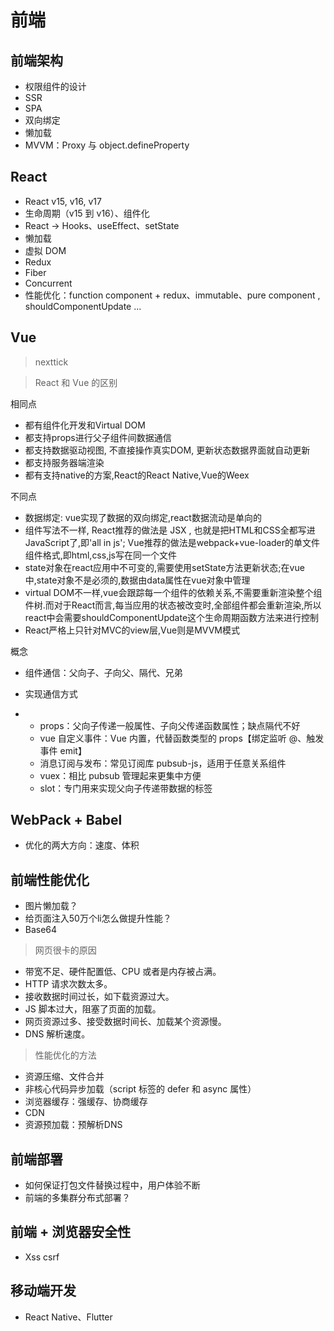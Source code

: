 # 前端

## 前端架构

- 权限组件的设计
- SSR
- SPA
- 双向绑定
- 懒加载
- MVVM：Proxy 与 object.defineProperty

## React

- React v15, v16, v17
- 生命周期（v15 到 v16）、组件化
- React -> Hooks、useEffect、setState
- 懒加载
- 虚拟 DOM
- Redux
- Fiber
- Concurrent
- 性能优化：function component + redux、immutable、pure component , shouldComponentUpdate ...

## Vue

> nexttick

> React 和 Vue 的区别

相同点

- 都有组件化开发和Virtual DOM
- 都支持props进行父子组件间数据通信
- 都支持数据驱动视图, 不直接操作真实DOM, 更新状态数据界面就自动更新
- 都支持服务器端渲染
- 都有支持native的方案,React的React Native,Vue的Weex

不同点

- 数据绑定: vue实现了数据的双向绑定,react数据流动是单向的
- 组件写法不一样, React推荐的做法是 JSX , 也就是把HTML和CSS全都写进JavaScript了,即'all in js'; Vue推荐的做法是webpack+vue-loader的单文件组件格式,即html,css,js写在同一个文件
- state对象在react应用中不可变的,需要使用setState方法更新状态;在vue中,state对象不是必须的,数据由data属性在vue对象中管理
- virtual DOM不一样,vue会跟踪每一个组件的依赖关系,不需要重新渲染整个组件树.而对于React而言,每当应用的状态被改变时,全部组件都会重新渲染,所以react中会需要shouldComponentUpdate这个生命周期函数方法来进行控制
- React严格上只针对MVC的view层,Vue则是MVVM模式

概念

- 组件通信：父向子、子向父、隔代、兄弟
- 实现通信方式

- - props：父向子传递一般属性、子向父传递函数属性；缺点隔代不好
  - vue 自定义事件：Vue 内置，代替函数类型的 props【绑定监听 @、触发事件 emit】
  - 消息订阅与发布：常见订阅库 pubsub-js，适用于任意关系组件
  - vuex：相比 pubsub 管理起来更集中方便
  - slot：专门用来实现父向子传递带数据的标签

## WebPack + Babel

- 优化的两大方向：速度、体积

## 前端性能优化

- 图片懒加载？
- 给页面注入50万个li怎么做提升性能？
- Base64

> 网页很卡的原因

- 带宽不足、硬件配置低、CPU 或者是内存被占满。
- HTTP 请求次数太多。
- 接收数据时间过长，如下载资源过大。
- JS 脚本过大，阻塞了页面的加载。
- 网页资源过多、接受数据时间长、加载某个资源慢。
- DNS 解析速度。

> 性能优化的方法

- 资源压缩、文件合并
- 非核心代码异步加载（script 标签的 defer 和 async 属性）
- 浏览器缓存：强缓存、协商缓存
- CDN
- 资源预加载：预解析DNS

## 前端部署

- 如何保证打包文件替换过程中，用户体验不断
- 前端的多集群分布式部署？

## 前端 + 浏览器安全性

- Xss csrf

## 移动端开发

- React Native、Flutter
